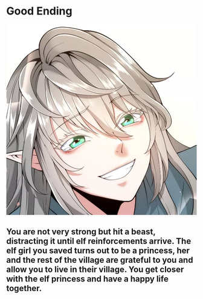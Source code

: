 # Good Ending
![image](../img/elf.png)
## You are not very strong but hit a beast, distracting it until elf reinforcements arrive. The elf girl you saved turns out to be a princess, her and the rest of the village are grateful to you and allow you to live in their village. You get closer with the elf princess and have a happy life together.
